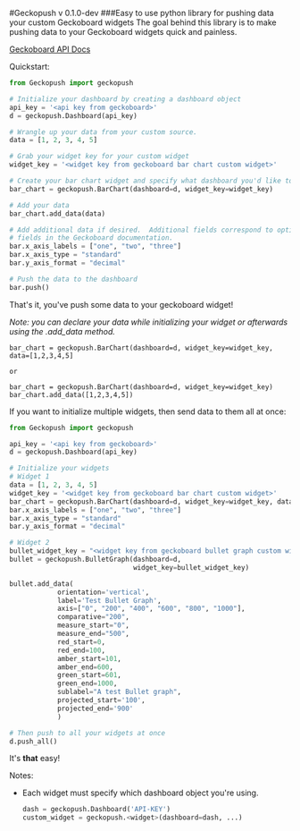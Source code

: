 #Geckopush v 0.1.0-dev
###Easy to use python library for pushing data your custom Geckoboard widgets
The goal behind this library is to make pushing data to your Geckoboard widgets quick and painless.

[Geckoboard API Docs](https://developer.geckoboard.com/)

Quickstart:

```python
from Geckopush import geckopush

# Initialize your dashboard by creating a dashboard object
api_key = '<api key from geckoboard>'
d = geckopush.Dashboard(api_key)

# Wrangle up your data from your custom source.
data = [1, 2, 3, 4, 5]

# Grab your widget key for your custom widget
widget_key = '<widget key from geckoboard bar chart custom widget>'

# Create your bar chart widget and specify what dashboard you'd like to use
bar_chart = geckopush.BarChart(dashboard=d, widget_key=widget_key)

# Add your data
bar_chart.add_data(data)

# Add additional data if desired.  Additional fields correspond to optional
# fields in the Geckoboard documentation.
bar.x_axis_labels = ["one", "two", "three"]
bar.x_axis_type = "standard"
bar.y_axis_format = "decimal"

# Push the data to the dashboard
bar.push()
```

That's it, you've push some data to your geckoboard widget!


*Note: you can declare your data while initializing your widget or afterwards using the .add_data method.*

    bar_chart = geckopush.BarChart(dashboard=d, widget_key=widget_key, data=[1,2,3,4,5]

    or

    bar_chart = geckopush.BarChart(dashboard=d, widget_key=widget_key)
    bar_chart.add_data([1,2,3,4,5])


If you want to initialize multiple widgets, then send data to them all at once:
```python
from Geckopush import geckopush

api_key = '<api key from geckoboard>'
d = geckopush.Dashboard(api_key)

# Initialize your widgets
# Widget 1
data = [1, 2, 3, 4, 5]
widget_key = '<widget key from geckoboard bar chart custom widget>'
bar_chart = geckopush.BarChart(dashboard=d, widget_key=widget_key, data=data)
bar.x_axis_labels = ["one", "two", "three"]
bar.x_axis_type = "standard"
bar.y_axis_format = "decimal"

# Widget 2
bullet_widget_key = "<widget key from geckoboard bullet graph custom widget>"
bullet = geckopush.BulletGraph(dashboard=d,
                               widget_key=bullet_widget_key)

bullet.add_data(
            orientation='vertical',
            label='Test Bullet Graph',
            axis=["0", "200", "400", "600", "800", "1000"],
            comparative="200",
            measure_start="0",
            measure_end="500",
            red_start=0,
            red_end=100,
            amber_start=101,
            amber_end=600,
            green_start=601,
            green_end=1000,
            sublabel="A test Bullet graph",
            projected_start='100',
            projected_end='900'
            )

# Then push to all your widgets at once
d.push_all()
```

It's **that** easy!

Notes:

* Each widget must specify which dashboard object you're using.

    ```python
    dash = geckopush.Dashboard('API-KEY')
    custom_widget = geckopush.<widget>(dashboard=dash, ...)
    ```
